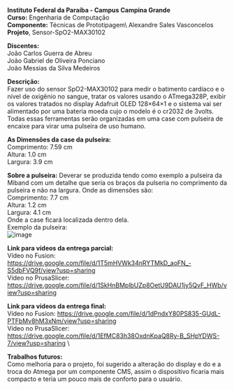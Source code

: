 **Instituto Federal da Paraíba - Campus Campina Grande** \
**Curso:** Engenharia de Computação \
**Componente:** Técnicas de Prototipagem\ Alexandre Sales Vasconcelos
**Projeto**, Sensor-SpO2-MAX30102 

**Discentes:** \
João Carlos Guerra de Abreu \
João Gabriel de Oliveira Ponciano \
João Messias da Silva Medeiros 

**Descrição:** \
Fazer uso do sensor SpO2-MAX30102 para medir o batimento cardíaco e o nível de oxigênio no sangue, tratar os valores usando o ATmega328P, exibir os valores tratados no display Adafruit OLED 128×64×1 e o sistema vai ser alimentado por uma bateria moeda cujo o modelo é o cr2032 de 3volts. Todas essas ferramentas serão organizadas em uma case com pulseira de encaixe para virar uma pulseira de uso humano.

**As Dimensões da case da pulseira:**\
Comprimento: 7.59 cm\
Altura: 1.0 cm\
Largura: 3.9 cm

**Sobre a pulseira:**
Deverar se produzida tendo como exemplo a pulseira da Miband com um detalhe que seria os braços da pulseria no comprimento da pulseira e não na largura. Onde as dimensões são:\
Comprimento: 7.7 cm\
Altura: 1.2 cm\
Largura: 4.1 cm\
Onde a case ficará localizada dentro dela.\
Exemplo da pulseira:\
![image](https://user-images.githubusercontent.com/36782577/137389127-c83cfa5d-0158-44ab-99a2-1385901b0a8a.png)


**Link para vídeos da entrega parcial:**\
Vídeo no Fusion: https://drive.google.com/file/d/1T5mHVWk34nRYTMkD_aoFN_-S5dbFVQ9f/view?usp=sharing \
Vídeo no PrusaSlicer: https://drive.google.com/file/d/1SkHnBMplbUZp8OetU9DAU1jy5QvF_HWb/view?usp=sharing 

**Link para vídeos da entrega final:**\
Vídeo no Fusion: https://drive.google.com/file/d/1dPndxY80PS835-GUdL-PTFbMv8hM3xNm/view?usp=sharing \
Vídeo no PrusaSlicer: https://drive.google.com/file/d/1EfMC83h38OxdnKpaQ8Ry-B_SHpYDWS-7/view?usp=sharing \

**Trabalhos futuros:**\
Como melhoria para o projeto, foi sugerido a alteração do display e do e a troca do Atmega por um componente CMS, assim o dispositivo ficaria mais compacto e teria um pouco mais de conforto para o usuário.

